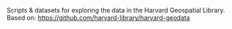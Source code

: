 Scripts & datasets for exploring the data in the Harvard Geospatial Library.
Based on: https://github.com/harvard-library/harvard-geodata